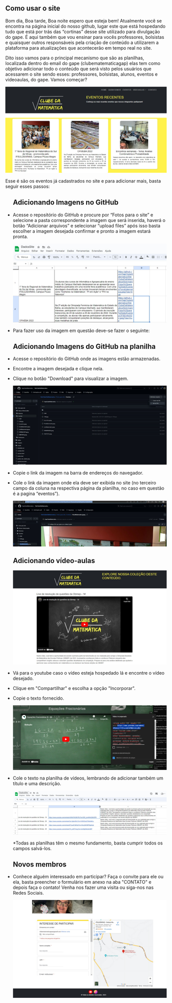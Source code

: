 <h2>Como usar o site</h2>
<p>Bom dia, Boa tarde, Boa noite espero que esteja bem! Atualmente você se encontra na página inicial do nosso github, lugar este que está hospedando tudo que está por trás das “cortinas” desse site utilizado para divulgação do gape. É aqui também que vou ensinar para vocês professores, bolsistas e quaisquer outros responsáveis pela criação de conteúdo a utilizarem a plataforma para atualizações que acontecerão em tempo real no site.</p>
<p>Dito isso vamos para o principal mecanismo que são as planilhas, localizada  dentro do email do gape (clubematematicagap) elas tem como objetivo adicionar todo o conteúdo que será visto pelos usuários que acessarem o site sendo esses: professores, bolsistas, alunos, eventos e videoaulas, do gape. Vamos começar?</p>
<img src="https://github.com/GapClubeMatematica/SiteClubeDaMatematica/blob/main/Imgens_do_Readme/Img.1.jpeg">
<p>Esse é são os eventos já cadastrados no site e para adicionar mais, basta seguir esses passos:</p>

<ul>
	<h2>Adicionando Imagens no GitHub</h2>
	<li><p>Acesse o repositório do GitHub e procure por “Fotos para o site” e selecione a pasta correspondente a imagem que será inserida, haverá o botão “Adicionar arquivos” e selecionar “upload files” após isso basta escolher a imagem desejada confirmar e pronto a imagem estará pronta.</p></li>
	<img src="https://github.com/GapClubeMatematica/SiteClubeDaMatematica/blob/main/Imgens_do_Readme/Img.2_5.jpeg">
	<li><p>Para fazer uso da imagem em questão deve-se fazer o seguinte:</p></li>
</ul>
<ul>
	<h2>Adicionando Imagens do GitHub na planilha</h2>
 	<li><p>Acesse o repositório do GitHub onde as imagens estão armazenadas.</p></li>
  	<li><p>Encontre a imagem desejada e clique nela.</p></li>
	<li><p>Clique no botão "Download" para visualizar a imagem.</p></li>
	<img src="https://github.com/GapClubeMatematica/SiteClubeDaMatematica/blob/main/Imgens_do_Readme/Img.3.jpeg">
 	<li><p>Copie o link da imagem na barra de endereços do navegador.</p></li>
 	<li><p>Cole o link da imagem onde ela deve ser exibida no site (no terceiro campo da coluna na respectiva página da planilha, no caso em questão é a pagina “eventos”).</p></li>
	<img src="https://github.com/GapClubeMatematica/SiteClubeDaMatematica/blob/main/Imgens_do_Readme/Img.4.jpeg">
</ul>	
<ul>
	<h2>Adicionando vídeo-aulas</h2>
	<img src="https://github.com/GapClubeMatematica/SiteClubeDaMatematica/blob/main/Imgens_do_Readme/Img.6.jpeg">
 	<li><p>Vá para o youtube caso o vídeo esteja hospedado lá e encontre o vídeo desejado.</p></li>
 	<li><p>Clique em "Compartilhar" e escolha a opção "Incorporar".</p></li>
 	<li><p>Copie o texto fornecido.</p></li>
	<img src="https://github.com/GapClubeMatematica/SiteClubeDaMatematica/blob/main/Imgens_do_Readme/Img.7.jpeg">
 	<li><p>Cole o texto na planilha de vídeos, lembrando de adicionar também um título e uma descrição.</p></li>
	<img src="https://github.com/GapClubeMatematica/SiteClubeDaMatematica/blob/main/Imgens_do_Readme/Img.8.jpeg">
	<p>*Todas as planilhas têm o mesmo fundamento, basta cumprir todos os campos salvá-los.</p>
</ul>
<ul>
	<h2>Novos membros</h2>
 	<li><p>Conhece alguém interessado em participar? Faça o convite para ele ou ela, basta preencher o formulário em anexo na aba "CONTATO" e depois faça o contato!  Venha nos fazer uma visita ou siga-nos nas Redes Sociais.</p></li>
	<img src="https://github.com/GapClubeMatematica/SiteClubeDaMatematica/blob/main/Imgens_do_Readme/Img.9.jpeg">
</ul>
